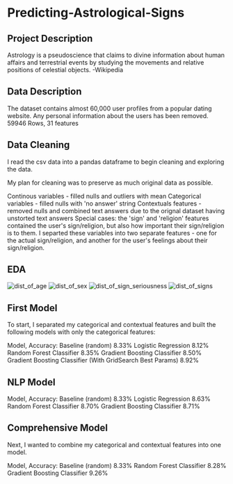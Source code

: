 # Predicting-Astrological-Signs

## Project Description
Astrology is a pseudoscience that claims to divine information about human affairs and terrestrial events by studying the movements and relative positions of celestial objects. -Wikipedia

## Data Description
The dataset contains almost 60,000 user profiles from a popular dating website. Any personal information about the users has been removed.
59946 Rows, 31 features

## Data Cleaning
I read the csv data into a pandas dataframe to begin cleaning and exploring the data.

My plan for cleaning was to preserve as much original data as possible.

Continous variables - filled nulls and outliers with mean
Categorical variables - filled nulls with 'no answer' string
Contextuals features - removed nulls and combined text answers due to the orignal dataset having unstorted text answers
Special cases: the 'sign' and 'religion' features contained the user's sign/religion, but also how important their sign/religion is to them. I separted these variables into two separate features - one for the actual sign/religion, and another for the user's feelings about their sign/religion.
 
## EDA

![dist_of_age](https://user-images.githubusercontent.com/83669741/126005860-e404a94c-edca-436b-96eb-669d00c6993e.png)
![dist_of_sex](https://user-images.githubusercontent.com/83669741/126005862-615d1f89-9ec7-4f7b-a4a6-2db65e46379a.png)
![dist_of_sign_seriousness](https://user-images.githubusercontent.com/83669741/126005864-781457af-a07d-4a66-bd3d-f0c90ba22ec7.png)
![dist_of_signs](https://user-images.githubusercontent.com/83669741/126005866-4f49c019-7fdb-4c9c-a636-8ef98d834600.png)

 ## First Model
To start, I separated my categorical and contextual features and built the following models with only the categorical features:

Model, Accuracy:
Baseline (random) 8.33%
Logistic Regression 8.12%
Random Forest Classifier 8.35%
Gradient Boosting Classifier 8.50%
Gradient Boosting Classifier (With GridSearch Best Params) 8.92%


## NLP Model
Model, Accuracy:
Baseline (random) 8.33% 
Logistic Regression 8.63%
Random Forest Classifier 8.70%
Gradient Boosting Classifier 8.71%


## Comprehensive Model
Next, I wanted to combine my categorical and contextual features into one model.

Model, Accuracy:
Baseline (random) 8.33%
Random Forest Classifier 8.28%
Gradient Boosting Classifier 9.26%
